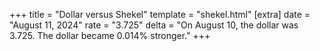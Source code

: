 +++
title = "Dollar versus Shekel"
template = "shekel.html"
[extra]
date = "August 11, 2024"
rate = "3.725"
delta = "On August 10, the dollar was 3.725. The dollar became 0.014% stronger."
+++
